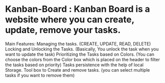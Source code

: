 # Kanban-Board : Kanban Board is a website where you can create, update, remove your tasks. 
Main Features:
Managing the tasks. (CREATE, UPDATE, READ, DELETE)
Locking and Unlocking the Tasks. (Basically, You unlock the task when you want to update the task)
Prioritizing the Tasks based on Colors. (You can choose the colors from the Color box which is placed on the header to filter the tasks based on priority)
Tasks persistence with the help of local Storage.
Tool box to Create and remove tasks. (you can select multiple tasks if you want to remove them)
